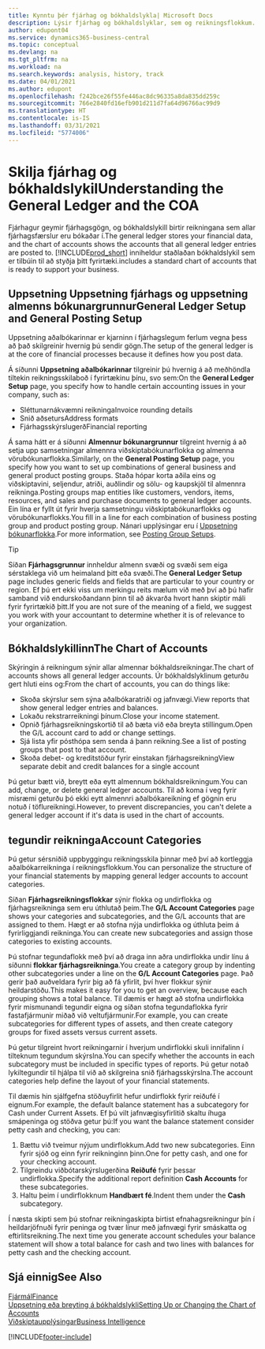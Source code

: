 ```yaml
---
title: Kynntu þér fjárhag og bókhaldslykla| Microsoft Docs
description: Lýsir fjárhag og bókhaldslyklar, sem og reikningsflokkum.
author: edupont04
ms.service: dynamics365-business-central
ms.topic: conceptual
ms.devlang: na
ms.tgt_pltfrm: na
ms.workload: na
ms.search.keywords: analysis, history, track
ms.date: 04/01/2021
ms.author: edupont
ms.openlocfilehash: f242bce26f55fe446ac8dc96335a8da835dd259c
ms.sourcegitcommit: 766e2840fd16efb901d211d7fa64d96766ac99d9
ms.translationtype: HT
ms.contentlocale: is-IS
ms.lasthandoff: 03/31/2021
ms.locfileid: "5774006"
---
```

# <a name="understanding-the-general-ledger-and-the-coa"></a><span data-ttu-id="e8de7-103">Skilja fjárhag og bókhaldslykil</span><span class="sxs-lookup"><span data-stu-id="e8de7-103">Understanding the General Ledger and the COA</span></span>

<span data-ttu-id="e8de7-104">Fjárhagur geymir fjárhagsgögn,  og bókhaldslykill birtir reikningana sem allar fjárhagsfærslur eru bókaðar í.</span><span class="sxs-lookup"><span data-stu-id="e8de7-104">The general ledger stores your financial data, and the chart of accounts shows the accounts that all general ledger entries are posted to.</span></span> [!INCLUDE[prod_short](includes/prod_short.md)] <span data-ttu-id="e8de7-105">inniheldur staðlaðan bókhaldslykil sem er tilbúin til að styðja þitt fyrirtæki.</span><span class="sxs-lookup"><span data-stu-id="e8de7-105">includes a standard chart of accounts that is ready to support your business.</span></span>

## <a name="general-ledger-setup-and-general-posting-setup"></a><span data-ttu-id="e8de7-106">Uppsetning Uppsetning fjárhags og uppsetning almenns bókunargrunnur</span><span class="sxs-lookup"><span data-stu-id="e8de7-106">General Ledger Setup and General Posting Setup</span></span>

<span data-ttu-id="e8de7-107">Uppsetning aðalbókarinnar er kjarninn í fjárhagslegum ferlum vegna þess að það skilgreinir hvernig þú sendir gögn.</span><span class="sxs-lookup"><span data-stu-id="e8de7-107">The setup of the general ledger is at the core of financial processes because it defines how you post data.</span></span>  

<span data-ttu-id="e8de7-108">Á síðunni **Uppsetning aðalbókarinnar** tilgreinir þú hvernig á að meðhöndla tiltekin reikningsskilaboð í fyrirtækinu þínu, svo sem:</span><span class="sxs-lookup"><span data-stu-id="e8de7-108">On the **General Ledger Setup** page, you specify how to handle certain accounting issues in your company, such as:</span></span>  

* <span data-ttu-id="e8de7-109">Sléttunarnákvæmni reikninga</span><span class="sxs-lookup"><span data-stu-id="e8de7-109">Invoice rounding details</span></span>  
* <span data-ttu-id="e8de7-110">Snið aðseturs</span><span class="sxs-lookup"><span data-stu-id="e8de7-110">Address formats</span></span>  
* <span data-ttu-id="e8de7-111">Fjárhagsskýrslugerð</span><span class="sxs-lookup"><span data-stu-id="e8de7-111">Financial reporting</span></span>  

<span data-ttu-id="e8de7-112">Á sama hátt er á síðunni **Almennur bókunargrunnur** tilgreint hvernig á að setja upp samsetningar almennra viðskiptabókunarflokka og almenna vörubókunarflokka.</span><span class="sxs-lookup"><span data-stu-id="e8de7-112">Similarly, on the **General Posting Setup** page, you specify how you want to set up combinations of general business and general product posting groups.</span></span> <span data-ttu-id="e8de7-113">Staða hópar korta aðila eins og viðskiptavini, seljendur, atriði, auðlindir og sölu- og kaupskjöl til almennra reikninga.</span><span class="sxs-lookup"><span data-stu-id="e8de7-113">Posting groups map entities like customers, vendors, items, resources, and sales and purchase documents to general ledger accounts.</span></span> <span data-ttu-id="e8de7-114">Ein lína er fyllt út fyrir hverja samsetningu viðskiptabókunarflokks og vörubókunarflokks.</span><span class="sxs-lookup"><span data-stu-id="e8de7-114">You fill in a line for each combination of business posting group and product posting group.</span></span> <span data-ttu-id="e8de7-115">Nánari upplýsingar eru í [Uppsetning bókunarflokka](finance-posting-groups.md).</span><span class="sxs-lookup"><span data-stu-id="e8de7-115">For more information, see [Posting Group Setups](finance-posting-groups.md).</span></span>  

> [!TIP]
> <span data-ttu-id="e8de7-116">Síðan **Fjárhagsgrunnur** innheldur almenn svæði og svæði sem eiga sérstaklega við um heimaland þitt eða svæði.</span><span class="sxs-lookup"><span data-stu-id="e8de7-116">The **General Ledger Setup** page includes generic fields and fields that are particular to your country or region.</span></span> <span data-ttu-id="e8de7-117">Ef þú ert ekki viss um merkingu reits mælum við með því að þú hafir samband við endurskoðandann þinn til að ákvarða hvort hann skiptir máli fyrir fyrirtækið þitt.</span><span class="sxs-lookup"><span data-stu-id="e8de7-117">If you are not sure of the meaning of a field, we suggest you work with your accountant to determine whether it is of relevance to your organization.</span></span>  

## <a name="the-chart-of-accounts"></a><span data-ttu-id="e8de7-118">Bókhaldslykillinn</span><span class="sxs-lookup"><span data-stu-id="e8de7-118">The Chart of Accounts</span></span>

<span data-ttu-id="e8de7-119">Skýringin á reikningum sýnir allar almennar bókhaldsreikningar.</span><span class="sxs-lookup"><span data-stu-id="e8de7-119">The chart of accounts shows all general ledger accounts.</span></span> <span data-ttu-id="e8de7-120">Úr bókhaldslyklinum geturðu gert hluti eins og:</span><span class="sxs-lookup"><span data-stu-id="e8de7-120">From the chart of accounts, you can do things like:</span></span>  

* <span data-ttu-id="e8de7-121">Skoða skýrslur sem sýna aðalbókaratriði og jafnvægi.</span><span class="sxs-lookup"><span data-stu-id="e8de7-121">View reports that show general ledger entries and balances.</span></span>  
* <span data-ttu-id="e8de7-122">Lokaðu rekstrarreikningi þínum.</span><span class="sxs-lookup"><span data-stu-id="e8de7-122">Close your income statement.</span></span>  
* <span data-ttu-id="e8de7-123">Opnið fjárhagsreikningskortið til að bæta við eða breyta stillingum.</span><span class="sxs-lookup"><span data-stu-id="e8de7-123">Open the G/L account card to add or change settings.</span></span>  
* <span data-ttu-id="e8de7-124">Sjá lista yfir pósthópa sem senda á þann reikning.</span><span class="sxs-lookup"><span data-stu-id="e8de7-124">See a list of posting groups that post to that account.</span></span>
* <span data-ttu-id="e8de7-125">Skoða debet- og kreditstöður fyrir einstakan fjárhagsreikning</span><span class="sxs-lookup"><span data-stu-id="e8de7-125">View separate debit and credit balances for a single account</span></span>  

<span data-ttu-id="e8de7-126">Þú getur bætt við, breytt eða eytt almennum bókhaldsreikningum.</span><span class="sxs-lookup"><span data-stu-id="e8de7-126">You can add, change, or delete general ledger accounts.</span></span> <span data-ttu-id="e8de7-127">Til að koma í veg fyrir misræmi geturðu þó ekki eytt almennri aðalbókareikning ef gögnin eru notuð í töflureikningi.</span><span class="sxs-lookup"><span data-stu-id="e8de7-127">However, to prevent discrepancies, you can't delete a general ledger account if it's data is used in the chart of accounts.</span></span>  

## <a name="account-categories"></a><span data-ttu-id="e8de7-128">tegundir reikninga</span><span class="sxs-lookup"><span data-stu-id="e8de7-128">Account Categories</span></span>

<span data-ttu-id="e8de7-129">Þú getur sérsniðið uppbyggingu reikningsskila þinnar með því að kortleggja aðalbókarreikninga í reikningsflokkum.</span><span class="sxs-lookup"><span data-stu-id="e8de7-129">You can personalize the structure of your financial statements by mapping general ledger accounts to account categories.</span></span>  

<span data-ttu-id="e8de7-130">Síðan **Fjárhagsreikningsflokkar** sýnir flokka og undirflokka og fjárhagsreikninga sem eru úthlutað þeim.</span><span class="sxs-lookup"><span data-stu-id="e8de7-130">The **G/L Account Categories** page shows your categories and subcategories, and the G/L accounts that are assigned to them.</span></span> <span data-ttu-id="e8de7-131">Hægt er að stofna nýja undirflokka og úthluta þeim á fyrirliggjandi reikninga.</span><span class="sxs-lookup"><span data-stu-id="e8de7-131">You can create new subcategories and assign those categories to existing accounts.</span></span>  

<span data-ttu-id="e8de7-132">Þú stofnar tegundaflokk með því að draga inn aðra undirflokka undir línu á síðunni **flokkar fjárhagsreikninga**.</span><span class="sxs-lookup"><span data-stu-id="e8de7-132">You create a category group by indenting other subcategories under a line on the **G/L Account Categories** page.</span></span> <span data-ttu-id="e8de7-133">Það gerir það auðveldara fyrir þig að fá yfirlit, því hver flokkur sýnir heildarstöðu.</span><span class="sxs-lookup"><span data-stu-id="e8de7-133">This makes it easy for you to get an overview, because each grouping shows a total balance.</span></span> <span data-ttu-id="e8de7-134">Til dæmis er hægt að stofna undirflokka fyrir mismunandi tegundir eigna og síðan stofna tegundaflokka fyrir fastafjármunir miðað við veltufjármunir.</span><span class="sxs-lookup"><span data-stu-id="e8de7-134">For example, you can create subcategories for different types of assets, and then create category groups for fixed assets versus current assets.</span></span>  

<span data-ttu-id="e8de7-135">Þú getur tilgreint hvort reikningarnir í hverjum undirflokki skuli innifalinn í tilteknum tegundum skýrslna.</span><span class="sxs-lookup"><span data-stu-id="e8de7-135">You can specify whether the accounts in each subcategory must be included in specific types of reports.</span></span> <span data-ttu-id="e8de7-136">Þú getur notað lykiltegundir til hjálpa til við að skilgreina snið fjárhagsskýrslna.</span><span class="sxs-lookup"><span data-stu-id="e8de7-136">The account categories help define the layout of your financial statements.</span></span>  

<span data-ttu-id="e8de7-137">Til dæmis hin sjálfgefna stöðuyfirlit hefur undirflokk fyrir reiðufé í eignum.</span><span class="sxs-lookup"><span data-stu-id="e8de7-137">For example, the default balance statement has a subcategory for Cash under Current Assets.</span></span> <span data-ttu-id="e8de7-138">Ef þú vilt jafnvægisyfirlitið skaltu íhuga smápeninga og stöðva getur þú:</span><span class="sxs-lookup"><span data-stu-id="e8de7-138">If you want the balance statement consider petty cash and checking, you can:</span></span>  

1. <span data-ttu-id="e8de7-139">Bættu við tveimur nýjum undirflokkum.</span><span class="sxs-lookup"><span data-stu-id="e8de7-139">Add two new subcategories.</span></span> <span data-ttu-id="e8de7-140">Einn fyrir sjóð og einn fyrir reikninginn þinn.</span><span class="sxs-lookup"><span data-stu-id="e8de7-140">One for petty cash, and one for your checking account.</span></span>  
2. <span data-ttu-id="e8de7-141">Tilgreindu viðbótarskýrslugerðina **Reiðufé** fyrir þessar undirflokka.</span><span class="sxs-lookup"><span data-stu-id="e8de7-141">Specify the additional report definition **Cash Accounts** for these subcategories.</span></span>  
3. <span data-ttu-id="e8de7-142">Haltu þeim í undirflokknum **Handbært fé**.</span><span class="sxs-lookup"><span data-stu-id="e8de7-142">Indent them under the **Cash** subcategory.</span></span>  

<span data-ttu-id="e8de7-143">Í næsta skipti sem þú stofnar reikningaskipta birtist efnahagsreikningur þín í heildarjöfnuði fyrir peninga og tvær línur með jafnvægi fyrir smáskatta og eftirlitsreikning.</span><span class="sxs-lookup"><span data-stu-id="e8de7-143">The next time you generate account schedules your balance statement will show a total balance for cash and two lines with balances for petty cash and the checking account.</span></span>  

## <a name="see-also"></a><span data-ttu-id="e8de7-144">Sjá einnig</span><span class="sxs-lookup"><span data-stu-id="e8de7-144">See Also</span></span>

[<span data-ttu-id="e8de7-145">Fjármál</span><span class="sxs-lookup"><span data-stu-id="e8de7-145">Finance</span></span>](finance.md)  
[<span data-ttu-id="e8de7-146">Uppsetning eða breyting á bókhaldslykli</span><span class="sxs-lookup"><span data-stu-id="e8de7-146">Setting Up or Changing the Chart of Accounts</span></span>](finance-setup-chart-accounts.md)  
[<span data-ttu-id="e8de7-147">Viðskiptaupplýsingar</span><span class="sxs-lookup"><span data-stu-id="e8de7-147">Business Intelligence</span></span>](bi.md)  


[!INCLUDE[footer-include](includes/footer-banner.md)]